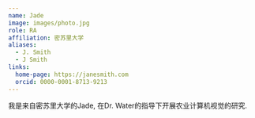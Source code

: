 ```yaml
---
name: Jade
image: images/photo.jpg
role: RA
affiliation: 密苏里大学
aliases:
  - J. Smith
  - J Smith
links:
  home-page: https://janesmith.com
  orcid: 0000-0001-8713-9213
---
```


我是来自密苏里大学的Jade, 在Dr. Water的指导下开展农业计算机视觉的研究.
